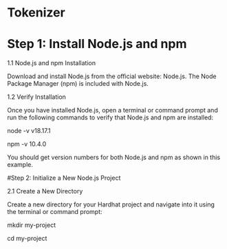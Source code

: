 # Tokenizer

# Step 1: Install Node.js and npm

1.1 Node.js and npm Installation

Download and install Node.js from the official website: Node.js. The Node Package Manager (npm) is included with Node.js.

1.2 Verify Installation

Once you have installed Node.js, open a terminal or command prompt and run the following commands to verify that Node.js and npm are installed:

node -v
v18.17.1

npm -v
10.4.0

You should get version numbers for both Node.js and npm as shown in this example.

#Step 2: Initialize a New Node.js Project

2.1 Create a New Directory

Create a new directory for your Hardhat project and navigate into it using the terminal or command prompt:

mkdir my-project

cd my-project
